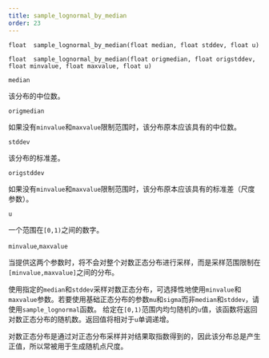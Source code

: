 ```yaml
---
title: sample_lognormal_by_median
order: 23
---
```


`float  sample_lognormal_by_median(float median, float stddev, float u)`

`float  sample_lognormal_by_median(float origmedian, float origstddev, float minvalue, float maxvalue, float u)`

`median`

该分布的中位数。

`origmedian`

如果没有`minvalue`和`maxvalue`限制范围时，该分布原本应该具有的中位数。

`stddev`

该分布的标准差。

`origstddev`

如果没有`minvalue`和`maxvalue`限制范围时，该分布原本应该具有的标准差（尺度参数）。

`u`

一个范围在`[0,1)`之间的数字。

`minvalue`,`maxvalue`

当提供这两个参数时，将不会对整个对数正态分布进行采样，而是采样范围限制在`[minvalue,maxvalue]`之间的分布。

使用指定的`median`和`stddev`采样对数正态分布，可选择性地使用`minvalue`和`maxvalue`参数。若要使用基础正态分布的参数`mu`和`sigma`而非`median`和`stddev`，请使用`sample_lognormal`函数。
给定在`[0,1)`范围内均匀随机的`u`值，该函数将返回对数正态分布的随机数。返回值将相对于`u`单调递增。

对数正态分布是通过对正态分布采样并对结果取指数得到的，因此该分布总是产生正值，所以常被用于生成随机点尺度。